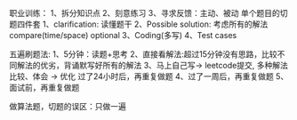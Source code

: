 职业训练：
1、拆分知识点
2、刻意练习
3、寻求反馈：主动、被动
单个题目的切题四件套
1、clarification: 读懂题干
2、Possible solution: 考虑所有的解法
    compare(time/space)
    optional
3、Coding(多写)
4、Test cases

五遍刷题法:
1、5分钟：读题+思考
2、直接看解法:超过15分钟没有思路，比较不同解法的优劣，背诵默写好所有的解法
3、马上自己写-> leetcode提交, 多种解法比较、体会 -> 优化
过了24小时后，再重复做题
4、过了一周后，再重复做题
5、面试前，再重复做题

做算法题，切题的误区：只做一遍
